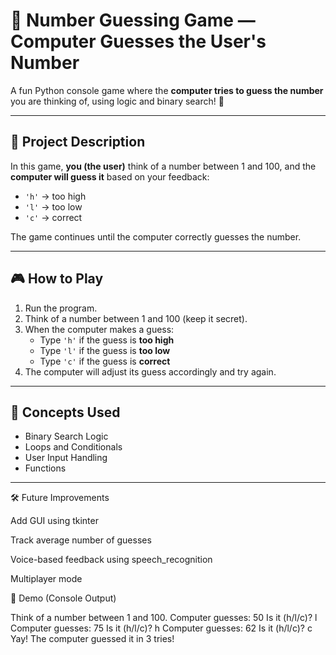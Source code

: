 # 🤖 Number Guessing Game — Computer Guesses the User's Number

A fun Python console game where the **computer tries to guess the number** you are thinking of, using logic and binary search! 🎯

---

## 📌 Project Description

In this game, **you (the user)** think of a number between 1 and 100, and the **computer will guess it** based on your feedback:
- `'h'` → too high
- `'l'` → too low
- `'c'` → correct

The game continues until the computer correctly guesses the number.

---

## 🎮 How to Play

1. Run the program.
2. Think of a number between 1 and 100 (keep it secret).
3. When the computer makes a guess:
   - Type `'h'` if the guess is **too high**
   - Type `'l'` if the guess is **too low**
   - Type `'c'` if the guess is **correct**
4. The computer will adjust its guess accordingly and try again.

---

## 🧠 Concepts Used

- Binary Search Logic
- Loops and Conditionals
- User Input Handling
- Functions

---


🛠️ Future Improvements


Add GUI using tkinter

Track average number of guesses

Voice-based feedback using speech_recognition

Multiplayer mode



📸 Demo (Console Output)



Think of a number between 1 and 100.
Computer guesses: 50
Is it (h/l/c)? l
Computer guesses: 75
Is it (h/l/c)? h
Computer guesses: 62
Is it (h/l/c)? c
Yay! The computer guessed it in 3 tries!
